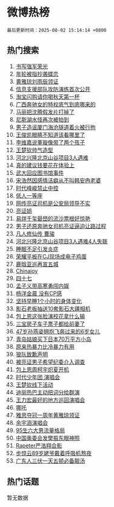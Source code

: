 # 微博热榜

`最后更新时间：2025-08-02 15:14:14 +0800`

## 热门搜索

1. [书写强军荣光](https://m.weibo.cn/search?containerid=100103type%3D1%26t%3D10%26q%3D%23%E4%B9%A6%E5%86%99%E5%BC%BA%E5%86%9B%E8%8D%A3%E5%85%89%23&stream_entry_id=51&isnewpage=1&extparam=seat%3D1%26c_type%3D51%26q%3D%2523%25E4%25B9%25A6%25E5%2586%2599%25E5%25BC%25BA%25E5%2586%259B%25E8%258D%25A3%25E5%2585%2589%2523%26cate%3D10103%26pos%3D0%26dgr%3D0%26filter_type%3Drealtimehot%26stream_entry_id%3D51%26display_time%3D1754118853%26pre_seqid%3D17541188534830256159671)
1. [年轮被指抄袭蝶恋](https://m.weibo.cn/search?containerid=100103type%3D1%26t%3D10%26q%3D%23%E5%B9%B4%E8%BD%AE%E8%A2%AB%E6%8C%87%E6%8A%84%E8%A2%AD%E8%9D%B6%E6%81%8B%23&stream_entry_id=31&isnewpage=1&extparam=seat%3D1%26dgr%3D0%26realpos%3D1%26filter_type%3Drealtimehot%26flag%3D2%26c_type%3D31%26band_rank%3D1%26lcate%3D5001%26cate%3D5001%26pos%3D0%26q%3D%2523%25E5%25B9%25B4%25E8%25BD%25AE%25E8%25A2%25AB%25E6%258C%2587%25E6%258A%2584%25E8%25A2%25AD%25E8%259D%25B6%25E6%2581%258B%2523%26stream_entry_id%3D31%26display_time%3D1754118853%26pre_seqid%3D17541188534830256159671)
1. [黄雅琼刘雨辰领证](https://m.weibo.cn/search?containerid=100103type%3D1%26t%3D10%26q%3D%23%E9%BB%84%E9%9B%85%E7%90%BC%E5%88%98%E9%9B%A8%E8%BE%B0%E9%A2%86%E8%AF%81%23&stream_entry_id=31&isnewpage=1&extparam=seat%3D1%26dgr%3D0%26realpos%3D2%26filter_type%3Drealtimehot%26flag%3D2%26c_type%3D31%26band_rank%3D2%26lcate%3D5001%26cate%3D5001%26pos%3D1%26q%3D%2523%25E9%25BB%2584%25E9%259B%2585%25E7%2590%25BC%25E5%2588%2598%25E9%259B%25A8%25E8%25BE%25B0%25E9%25A2%2586%25E8%25AF%2581%2523%26stream_entry_id%3D31%26display_time%3D1754118853%26pre_seqid%3D17541188534830256159671)
1. [信息支援部队攻防演练首次公开](https://m.weibo.cn/search?containerid=100103type%3D1%26t%3D10%26q%3D%23%E4%BF%A1%E6%81%AF%E6%94%AF%E6%8F%B4%E9%83%A8%E9%98%9F%E6%94%BB%E9%98%B2%E6%BC%94%E7%BB%83%E9%A6%96%E6%AC%A1%E5%85%AC%E5%BC%80%23&stream_entry_id=31&isnewpage=1&extparam=seat%3D1%26dgr%3D0%26realpos%3D3%26filter_type%3Drealtimehot%26flag%3D0%26c_type%3D31%26band_rank%3D3%26lcate%3D5001%26cate%3D5001%26pos%3D2%26q%3D%2523%25E4%25BF%25A1%25E6%2581%25AF%25E6%2594%25AF%25E6%258F%25B4%25E9%2583%25A8%25E9%2598%259F%25E6%2594%25BB%25E9%2598%25B2%25E6%25BC%2594%25E7%25BB%2583%25E9%25A6%2596%25E6%25AC%25A1%25E5%2585%25AC%25E5%25BC%2580%2523%26stream_entry_id%3D31%26display_time%3D1754118853%26pre_seqid%3D17541188534830256159671)
1. [淘宝闪购请你喝秋天第一杯](https://m.weibo.cn/search?containerid=100103type%3D1%26t%3D10%26q%3D%23%E6%B7%98%E5%AE%9D%E9%97%AA%E8%B4%AD%E8%AF%B7%E4%BD%A0%E5%96%9D%E7%A7%8B%E5%A4%A9%E7%AC%AC%E4%B8%80%E6%9D%AF%23&stream_entry_id=31&isnewpage=1&extparam=seat%3D1%26adid%3D295542%26topic_ad%3D1%26filter_type%3Drealtimehot%26stream_entry_id%3D31%26c_type%3D31%26band_rank%3D4%26lcate%3D5001%26cate%3D5001%26pos%3D3%26is_ad_pos%3D1%26dgr%3D0%26q%3D%2523%25E6%25B7%2598%25E5%25AE%259D%25E9%2597%25AA%25E8%25B4%25AD%25E8%25AF%25B7%25E4%25BD%25A0%25E5%2596%259D%25E7%25A7%258B%25E5%25A4%25A9%25E7%25AC%25AC%25E4%25B8%2580%25E6%259D%25AF%2523%26display_time%3D1754118853%26pre_seqid%3D17541188534830256159671)
1. [广西奔驰女的特权底气到底哪来的](https://m.weibo.cn/search?containerid=100103type%3D1%26t%3D10%26q%3D%23%E5%B9%BF%E8%A5%BF%E5%A5%94%E9%A9%B0%E5%A5%B3%E7%9A%84%E7%89%B9%E6%9D%83%E5%BA%95%E6%B0%94%E5%88%B0%E5%BA%95%E5%93%AA%E6%9D%A5%E7%9A%84%23&stream_entry_id=31&isnewpage=1&extparam=seat%3D1%26dgr%3D0%26realpos%3D4%26filter_type%3Drealtimehot%26flag%3D1%26c_type%3D31%26band_rank%3D4%26lcate%3D5001%26cate%3D5001%26pos%3D4%26q%3D%2523%25E5%25B9%25BF%25E8%25A5%25BF%25E5%25A5%2594%25E9%25A9%25B0%25E5%25A5%25B3%25E7%259A%2584%25E7%2589%25B9%25E6%259D%2583%25E5%25BA%2595%25E6%25B0%2594%25E5%2588%25B0%25E5%25BA%2595%25E5%2593%25AA%25E6%259D%25A5%25E7%259A%2584%2523%26stream_entry_id%3D31%26display_time%3D1754118853%26pre_seqid%3D17541188534830256159671)
1. [马丽把沈腾假发片打掉了](https://m.weibo.cn/search?containerid=100103type%3D1%26t%3D10%26q%3D%E9%A9%AC%E4%B8%BD%E6%8A%8A%E6%B2%88%E8%85%BE%E5%81%87%E5%8F%91%E7%89%87%E6%89%93%E6%8E%89%E4%BA%86&stream_entry_id=31&isnewpage=1&extparam=seat%3D1%26dgr%3D0%26realpos%3D5%26filter_type%3Drealtimehot%26flag%3D1%26c_type%3D31%26band_rank%3D5%26lcate%3D5001%26cate%3D5001%26pos%3D5%26q%3D%25E9%25A9%25AC%25E4%25B8%25BD%25E6%258A%258A%25E6%25B2%2588%25E8%2585%25BE%25E5%2581%2587%25E5%258F%2591%25E7%2589%2587%25E6%2589%2593%25E6%258E%2589%25E4%25BA%2586%26stream_entry_id%3D31%26display_time%3D1754118853%26pre_seqid%3D17541188534830256159671)
1. [尼斯湖水怪再次被拍到](https://m.weibo.cn/search?containerid=100103type%3D1%26t%3D10%26q%3D%23%E5%B0%BC%E6%96%AF%E6%B9%96%E6%B0%B4%E6%80%AA%E5%86%8D%E6%AC%A1%E8%A2%AB%E6%8B%8D%E5%88%B0%23&stream_entry_id=31&isnewpage=1&extparam=seat%3D1%26dgr%3D0%26realpos%3D6%26filter_type%3Drealtimehot%26flag%3D0%26c_type%3D31%26band_rank%3D6%26lcate%3D5001%26cate%3D5001%26pos%3D6%26q%3D%2523%25E5%25B0%25BC%25E6%2596%25AF%25E6%25B9%2596%25E6%25B0%25B4%25E6%2580%25AA%25E5%2586%258D%25E6%25AC%25A1%25E8%25A2%25AB%25E6%258B%258D%25E5%2588%25B0%2523%26stream_entry_id%3D31%26display_time%3D1754118853%26pre_seqid%3D17541188534830256159671)
1. [男子造谣厦门海沧隧道着火被行拘](https://m.weibo.cn/search?containerid=100103type%3D1%26t%3D10%26q%3D%23%E7%94%B7%E5%AD%90%E9%80%A0%E8%B0%A3%E5%8E%A6%E9%97%A8%E6%B5%B7%E6%B2%A7%E9%9A%A7%E9%81%93%E7%9D%80%E7%81%AB%E8%A2%AB%E8%A1%8C%E6%8B%98%23&stream_entry_id=31&isnewpage=1&extparam=seat%3D1%26adid%3D295611%26filter_type%3Drealtimehot%26q%3D%2523%25E7%2594%25B7%25E5%25AD%2590%25E9%2580%25A0%25E8%25B0%25A3%25E5%258E%25A6%25E9%2597%25A8%25E6%25B5%25B7%25E6%25B2%25A7%25E9%259A%25A7%25E9%2581%2593%25E7%259D%2580%25E7%2581%25AB%25E8%25A2%25AB%25E8%25A1%258C%25E6%258B%2598%2523%26c_type%3D31%26band_rank%3D7%26lcate%3D5001%26cate%3D5001%26pos%3D7%26is_ad_pos%3D1%26dgr%3D0%26stream_entry_id%3D31%26display_time%3D1754118853%26pre_seqid%3D17541188534830256159671)
1. [王俊凯眼睛不知道该看哪里了](https://m.weibo.cn/search?containerid=100103type%3D1%26t%3D10%26q%3D%23%E7%8E%8B%E4%BF%8A%E5%87%AF%E7%9C%BC%E7%9D%9B%E4%B8%8D%E7%9F%A5%E9%81%93%E8%AF%A5%E7%9C%8B%E5%93%AA%E9%87%8C%E4%BA%86%23&stream_entry_id=31&isnewpage=1&extparam=seat%3D1%26dgr%3D0%26realpos%3D7%26filter_type%3Drealtimehot%26flag%3D0%26c_type%3D31%26band_rank%3D7%26lcate%3D5001%26cate%3D5001%26pos%3D8%26q%3D%2523%25E7%258E%258B%25E4%25BF%258A%25E5%2587%25AF%25E7%259C%25BC%25E7%259D%259B%25E4%25B8%258D%25E7%259F%25A5%25E9%2581%2593%25E8%25AF%25A5%25E7%259C%258B%25E5%2593%25AA%25E9%2587%258C%25E4%25BA%2586%2523%26stream_entry_id%3D31%26display_time%3D1754118853%26pre_seqid%3D17541188534830256159671)
1. [李维嘉说董璇像带了两个孩子](https://m.weibo.cn/search?containerid=100103type%3D1%26t%3D10%26q%3D%E6%9D%8E%E7%BB%B4%E5%98%89%E8%AF%B4%E8%91%A3%E7%92%87%E5%83%8F%E5%B8%A6%E4%BA%86%E4%B8%A4%E4%B8%AA%E5%AD%A9%E5%AD%90&stream_entry_id=31&isnewpage=1&extparam=seat%3D1%26dgr%3D0%26realpos%3D8%26filter_type%3Drealtimehot%26flag%3D1%26c_type%3D31%26band_rank%3D8%26lcate%3D5001%26cate%3D5001%26pos%3D9%26q%3D%25E6%259D%258E%25E7%25BB%25B4%25E5%2598%2589%25E8%25AF%25B4%25E8%2591%25A3%25E7%2592%2587%25E5%2583%258F%25E5%25B8%25A6%25E4%25BA%2586%25E4%25B8%25A4%25E4%25B8%25AA%25E5%25AD%25A9%25E5%25AD%2590%26stream_entry_id%3D31%26display_time%3D1754118853%26pre_seqid%3D17541188534830256159671)
1. [王楚钦帅气造型](https://m.weibo.cn/search?containerid=100103type%3D1%26t%3D10%26q%3D%E7%8E%8B%E6%A5%9A%E9%92%A6%E5%B8%85%E6%B0%94%E9%80%A0%E5%9E%8B&stream_entry_id=31&isnewpage=1&extparam=seat%3D1%26dgr%3D0%26realpos%3D9%26filter_type%3Drealtimehot%26flag%3D1%26c_type%3D31%26band_rank%3D9%26lcate%3D5001%26cate%3D5001%26pos%3D10%26q%3D%25E7%258E%258B%25E6%25A5%259A%25E9%2592%25A6%25E5%25B8%2585%25E6%25B0%2594%25E9%2580%25A0%25E5%259E%258B%26stream_entry_id%3D31%26display_time%3D1754118853%26pre_seqid%3D17541188534830256159671)
1. [河北兴隆北京山谷项目3人遇难](https://m.weibo.cn/search?containerid=100103type%3D1%26t%3D10%26q%3D%23%E6%B2%B3%E5%8C%97%E5%85%B4%E9%9A%86%E5%8C%97%E4%BA%AC%E5%B1%B1%E8%B0%B7%E9%A1%B9%E7%9B%AE3%E4%BA%BA%E9%81%87%E9%9A%BE%23&stream_entry_id=31&isnewpage=1&extparam=seat%3D1%26dgr%3D0%26realpos%3D10%26filter_type%3Drealtimehot%26flag%3D1%26c_type%3D31%26band_rank%3D10%26lcate%3D5001%26cate%3D5001%26pos%3D11%26q%3D%2523%25E6%25B2%25B3%25E5%258C%2597%25E5%2585%25B4%25E9%259A%2586%25E5%258C%2597%25E4%25BA%25AC%25E5%25B1%25B1%25E8%25B0%25B7%25E9%25A1%25B9%25E7%259B%25AE3%25E4%25BA%25BA%25E9%2581%2587%25E9%259A%25BE%2523%26stream_entry_id%3D31%26display_time%3D1754118853%26pre_seqid%3D17541188534830256159671)
1. [真的建议钱要花在体验上](https://m.weibo.cn/search?containerid=100103type%3D1%26t%3D10%26q%3D%E7%9C%9F%E7%9A%84%E5%BB%BA%E8%AE%AE%E9%92%B1%E8%A6%81%E8%8A%B1%E5%9C%A8%E4%BD%93%E9%AA%8C%E4%B8%8A&stream_entry_id=31&isnewpage=1&extparam=seat%3D1%26dgr%3D0%26realpos%3D11%26filter_type%3Drealtimehot%26flag%3D1%26c_type%3D31%26band_rank%3D11%26lcate%3D5001%26cate%3D5001%26pos%3D12%26q%3D%25E7%259C%259F%25E7%259A%2584%25E5%25BB%25BA%25E8%25AE%25AE%25E9%2592%25B1%25E8%25A6%2581%25E8%258A%25B1%25E5%259C%25A8%25E4%25BD%2593%25E9%25AA%258C%25E4%25B8%258A%26stream_entry_id%3D31%26display_time%3D1754118853%26pre_seqid%3D17541188534830256159671)
1. [武大回应图书馆事件](https://m.weibo.cn/search?containerid=100103type%3D1%26t%3D10%26q%3D%23%E6%AD%A6%E5%A4%A7%E5%9B%9E%E5%BA%94%E5%9B%BE%E4%B9%A6%E9%A6%86%E4%BA%8B%E4%BB%B6%23&stream_entry_id=31&isnewpage=1&extparam=seat%3D1%26dgr%3D0%26realpos%3D12%26filter_type%3Drealtimehot%26flag%3D0%26c_type%3D31%26band_rank%3D12%26lcate%3D5001%26cate%3D5001%26pos%3D13%26q%3D%2523%25E6%25AD%25A6%25E5%25A4%25A7%25E5%259B%259E%25E5%25BA%2594%25E5%259B%25BE%25E4%25B9%25A6%25E9%25A6%2586%25E4%25BA%258B%25E4%25BB%25B6%2523%26stream_entry_id%3D31%26display_time%3D1754118853%26pre_seqid%3D17541188534830256159671)
1. [宋浩然因感情洁癖从不叫韩安冉老婆](https://m.weibo.cn/search?containerid=100103type%3D1%26t%3D10%26q%3D%E5%AE%8B%E6%B5%A9%E7%84%B6%E5%9B%A0%E6%84%9F%E6%83%85%E6%B4%81%E7%99%96%E4%BB%8E%E4%B8%8D%E5%8F%AB%E9%9F%A9%E5%AE%89%E5%86%89%E8%80%81%E5%A9%86&stream_entry_id=31&isnewpage=1&extparam=seat%3D1%26dgr%3D0%26realpos%3D13%26filter_type%3Drealtimehot%26flag%3D2%26c_type%3D31%26band_rank%3D13%26lcate%3D5001%26cate%3D5001%26pos%3D14%26q%3D%25E5%25AE%258B%25E6%25B5%25A9%25E7%2584%25B6%25E5%259B%25A0%25E6%2584%259F%25E6%2583%2585%25E6%25B4%2581%25E7%2599%2596%25E4%25BB%258E%25E4%25B8%258D%25E5%258F%25AB%25E9%259F%25A9%25E5%25AE%2589%25E5%2586%2589%25E8%2580%2581%25E5%25A9%2586%26stream_entry_id%3D31%26display_time%3D1754118853%26pre_seqid%3D17541188534830256159671)
1. [时代峰峻禁止中控](https://m.weibo.cn/search?containerid=100103type%3D1%26t%3D10%26q%3D%23%E6%97%B6%E4%BB%A3%E5%B3%B0%E5%B3%BB%E7%A6%81%E6%AD%A2%E4%B8%AD%E6%8E%A7%23&stream_entry_id=31&isnewpage=1&extparam=seat%3D1%26dgr%3D0%26realpos%3D14%26filter_type%3Drealtimehot%26flag%3D1%26c_type%3D31%26band_rank%3D14%26lcate%3D5001%26cate%3D5001%26pos%3D15%26q%3D%2523%25E6%2597%25B6%25E4%25BB%25A3%25E5%25B3%25B0%25E5%25B3%25BB%25E7%25A6%2581%25E6%25AD%25A2%25E4%25B8%25AD%25E6%258E%25A7%2523%26stream_entry_id%3D31%26display_time%3D1754118853%26pre_seqid%3D17541188534830256159671)
1. [低人一等座](https://m.weibo.cn/search?containerid=100103type%3D1%26t%3D10%26q%3D%23%E4%BD%8E%E4%BA%BA%E4%B8%80%E7%AD%89%E5%BA%A7%23&stream_entry_id=31&isnewpage=1&extparam=seat%3D1%26dgr%3D0%26realpos%3D15%26filter_type%3Drealtimehot%26flag%3D0%26c_type%3D31%26band_rank%3D15%26lcate%3D5001%26cate%3D5001%26pos%3D16%26q%3D%2523%25E4%25BD%258E%25E4%25BA%25BA%25E4%25B8%2580%25E7%25AD%2589%25E5%25BA%25A7%2523%26stream_entry_id%3D31%26display_time%3D1754118853%26pre_seqid%3D17541188534830256159671)
1. [网传亮证司机是公安局领导不实](https://m.weibo.cn/search?containerid=100103type%3D1%26t%3D10%26q%3D%23%E7%BD%91%E4%BC%A0%E4%BA%AE%E8%AF%81%E5%8F%B8%E6%9C%BA%E6%98%AF%E5%85%AC%E5%AE%89%E5%B1%80%E9%A2%86%E5%AF%BC%E4%B8%8D%E5%AE%9E%23&stream_entry_id=31&isnewpage=1&extparam=seat%3D1%26dgr%3D0%26realpos%3D16%26filter_type%3Drealtimehot%26flag%3D32772%26c_type%3D31%26band_rank%3D16%26lcate%3D5001%26cate%3D5001%26pos%3D17%26q%3D%2523%25E7%25BD%2591%25E4%25BC%25A0%25E4%25BA%25AE%25E8%25AF%2581%25E5%258F%25B8%25E6%259C%25BA%25E6%2598%25AF%25E5%2585%25AC%25E5%25AE%2589%25E5%25B1%2580%25E9%25A2%2586%25E5%25AF%25BC%25E4%25B8%258D%25E5%25AE%259E%2523%26stream_entry_id%3D31%26display_time%3D1754118853%26pre_seqid%3D17541188534830256159671)
1. [亮证姐](https://m.weibo.cn/search?containerid=100103type%3D1%26t%3D10%26q%3D%E4%BA%AE%E8%AF%81%E5%A7%90&stream_entry_id=31&isnewpage=1&extparam=seat%3D1%26dgr%3D0%26realpos%3D17%26filter_type%3Drealtimehot%26flag%3D0%26c_type%3D31%26band_rank%3D17%26lcate%3D5001%26cate%3D5001%26pos%3D18%26q%3D%25E4%25BA%25AE%25E8%25AF%2581%25E5%25A7%2590%26stream_entry_id%3D31%26display_time%3D1754118853%26pre_seqid%3D17541188534830256159671)
1. [易烊千玺礐嶨的流沙票根好惊艳](https://m.weibo.cn/search?containerid=100103type%3D1%26t%3D10%26q%3D%E6%98%93%E7%83%8A%E5%8D%83%E7%8E%BA%E7%A4%90%E5%B6%A8%E7%9A%84%E6%B5%81%E6%B2%99%E7%A5%A8%E6%A0%B9%E5%A5%BD%E6%83%8A%E8%89%B3&stream_entry_id=31&isnewpage=1&extparam=seat%3D1%26dgr%3D0%26realpos%3D18%26filter_type%3Drealtimehot%26flag%3D1%26c_type%3D31%26band_rank%3D18%26lcate%3D5001%26cate%3D5001%26pos%3D19%26q%3D%25E6%2598%2593%25E7%2583%258A%25E5%258D%2583%25E7%258E%25BA%25E7%25A4%2590%25E5%25B6%25A8%25E7%259A%2584%25E6%25B5%2581%25E6%25B2%2599%25E7%25A5%25A8%25E6%25A0%25B9%25E5%25A5%25BD%25E6%2583%258A%25E8%2589%25B3%26stream_entry_id%3D31%26display_time%3D1754118853%26pre_seqid%3D17541188534830256159671)
1. [男子还原奔驰女司机亮证逼迫让路过程](https://m.weibo.cn/search?containerid=100103type%3D1%26t%3D10%26q%3D%23%E7%94%B7%E5%AD%90%E8%BF%98%E5%8E%9F%E5%A5%94%E9%A9%B0%E5%A5%B3%E5%8F%B8%E6%9C%BA%E4%BA%AE%E8%AF%81%E9%80%BC%E8%BF%AB%E8%AE%A9%E8%B7%AF%E8%BF%87%E7%A8%8B%23&stream_entry_id=31&isnewpage=1&extparam=seat%3D1%26dgr%3D0%26realpos%3D19%26filter_type%3Drealtimehot%26flag%3D0%26c_type%3D31%26band_rank%3D19%26lcate%3D5001%26cate%3D5001%26pos%3D20%26q%3D%2523%25E7%2594%25B7%25E5%25AD%2590%25E8%25BF%2598%25E5%258E%259F%25E5%25A5%2594%25E9%25A9%25B0%25E5%25A5%25B3%25E5%258F%25B8%25E6%259C%25BA%25E4%25BA%25AE%25E8%25AF%2581%25E9%2580%25BC%25E8%25BF%25AB%25E8%25AE%25A9%25E8%25B7%25AF%25E8%25BF%2587%25E7%25A8%258B%2523%26stream_entry_id%3D31%26display_time%3D1754118853%26pre_seqid%3D17541188534830256159671)
1. [凡人修仙传 曹骏](https://m.weibo.cn/search?containerid=100103type%3D1%26t%3D10%26q%3D%E5%87%A1%E4%BA%BA%E4%BF%AE%E4%BB%99%E4%BC%A0+%E6%9B%B9%E9%AA%8F&stream_entry_id=31&isnewpage=1&extparam=seat%3D1%26dgr%3D0%26realpos%3D20%26filter_type%3Drealtimehot%26flag%3D1%26c_type%3D31%26band_rank%3D20%26lcate%3D5001%26cate%3D5001%26pos%3D21%26q%3D%25E5%2587%25A1%25E4%25BA%25BA%25E4%25BF%25AE%25E4%25BB%2599%25E4%25BC%25A0%2520%25E6%259B%25B9%25E9%25AA%258F%26stream_entry_id%3D31%26display_time%3D1754118853%26pre_seqid%3D17541188534830256159671)
1. [河北兴隆北京山谷项目3人遇难4人失联](https://m.weibo.cn/search?containerid=100103type%3D1%26t%3D10%26q%3D%23%E6%B2%B3%E5%8C%97%E5%85%B4%E9%9A%86%E5%8C%97%E4%BA%AC%E5%B1%B1%E8%B0%B7%E9%A1%B9%E7%9B%AE3%E4%BA%BA%E9%81%87%E9%9A%BE4%E4%BA%BA%E5%A4%B1%E8%81%94%23&stream_entry_id=31&isnewpage=1&extparam=seat%3D1%26dgr%3D0%26realpos%3D21%26filter_type%3Drealtimehot%26flag%3D1%26c_type%3D31%26band_rank%3D21%26lcate%3D5001%26cate%3D5001%26pos%3D22%26q%3D%2523%25E6%25B2%25B3%25E5%258C%2597%25E5%2585%25B4%25E9%259A%2586%25E5%258C%2597%25E4%25BA%25AC%25E5%25B1%25B1%25E8%25B0%25B7%25E9%25A1%25B9%25E7%259B%25AE3%25E4%25BA%25BA%25E9%2581%2587%25E9%259A%25BE4%25E4%25BA%25BA%25E5%25A4%25B1%25E8%2581%2594%2523%26stream_entry_id%3D31%26display_time%3D1754118853%26pre_seqid%3D17541188534830256159671)
1. [睡眠不足引发炎症](https://m.weibo.cn/search?containerid=100103type%3D1%26t%3D10%26q%3D%23%E7%9D%A1%E7%9C%A0%E4%B8%8D%E8%B6%B3%E5%BC%95%E5%8F%91%E7%82%8E%E7%97%87%23&stream_entry_id=31&isnewpage=1&extparam=seat%3D1%26dgr%3D0%26realpos%3D22%26filter_type%3Drealtimehot%26flag%3D1%26c_type%3D31%26band_rank%3D22%26lcate%3D5001%26cate%3D5001%26pos%3D23%26q%3D%2523%25E7%259D%25A1%25E7%259C%25A0%25E4%25B8%258D%25E8%25B6%25B3%25E5%25BC%2595%25E5%258F%2591%25E7%2582%258E%25E7%2597%2587%2523%26stream_entry_id%3D31%26display_time%3D1754118853%26pre_seqid%3D17541188534830256159671)
1. [荣耀平板在CJ现场成电子鸡蛋](https://m.weibo.cn/search?containerid=100103type%3D1%26t%3D10%26q%3D%23%E8%8D%A3%E8%80%80%E5%B9%B3%E6%9D%BF%E5%9C%A8CJ%E7%8E%B0%E5%9C%BA%E6%88%90%E7%94%B5%E5%AD%90%E9%B8%A1%E8%9B%8B%23&stream_entry_id=31&isnewpage=1&extparam=seat%3D1%26dgr%3D0%26realpos%3D23%26filter_type%3Drealtimehot%26flag%3D1%26c_type%3D31%26band_rank%3D23%26lcate%3D5001%26cate%3D5001%26pos%3D24%26q%3D%2523%25E8%258D%25A3%25E8%2580%2580%25E5%25B9%25B3%25E6%259D%25BF%25E5%259C%25A8CJ%25E7%258E%25B0%25E5%259C%25BA%25E6%2588%2590%25E7%2594%25B5%25E5%25AD%2590%25E9%25B8%25A1%25E8%259B%258B%2523%26stream_entry_id%3D31%26display_time%3D1754118853%26pre_seqid%3D17541188534830256159671)
1. [鹿晗亚巡再宣五城](https://m.weibo.cn/search?containerid=100103type%3D1%26t%3D10%26q%3D%E9%B9%BF%E6%99%97%E4%BA%9A%E5%B7%A1%E5%86%8D%E5%AE%A3%E4%BA%94%E5%9F%8E&stream_entry_id=31&isnewpage=1&extparam=seat%3D1%26dgr%3D0%26realpos%3D24%26filter_type%3Drealtimehot%26flag%3D0%26c_type%3D31%26band_rank%3D24%26lcate%3D5001%26cate%3D5001%26pos%3D25%26q%3D%25E9%25B9%25BF%25E6%2599%2597%25E4%25BA%259A%25E5%25B7%25A1%25E5%2586%258D%25E5%25AE%25A3%25E4%25BA%2594%25E5%259F%258E%26stream_entry_id%3D31%26display_time%3D1754118853%26pre_seqid%3D17541188534830256159671)
1. [Chinajoy](https://m.weibo.cn/search?containerid=100103type%3D1%26t%3D10%26q%3DChinajoy&stream_entry_id=31&isnewpage=1&extparam=seat%3D1%26dgr%3D0%26realpos%3D25%26filter_type%3Drealtimehot%26flag%3D1%26c_type%3D31%26band_rank%3D25%26lcate%3D5001%26cate%3D5001%26pos%3D26%26q%3DChinajoy%26stream_entry_id%3D31%26display_time%3D1754118853%26pre_seqid%3D17541188534830256159671)
1. [四十七](https://m.weibo.cn/search?containerid=100103type%3D1%26t%3D10%26q%3D%E5%9B%9B%E5%8D%81%E4%B8%83&stream_entry_id=31&isnewpage=1&extparam=seat%3D1%26dgr%3D0%26realpos%3D26%26filter_type%3Drealtimehot%26flag%3D1%26c_type%3D31%26band_rank%3D26%26lcate%3D5001%26cate%3D5001%26pos%3D27%26q%3D%25E5%259B%259B%25E5%258D%2581%25E4%25B8%2583%26stream_entry_id%3D31%26display_time%3D1754118853%26pre_seqid%3D17541188534830256159671)
1. [孟子义带高寒勇闯内娱](https://m.weibo.cn/search?containerid=100103type%3D1%26t%3D10%26q%3D%E5%AD%9F%E5%AD%90%E4%B9%89%E5%B8%A6%E9%AB%98%E5%AF%92%E5%8B%87%E9%97%AF%E5%86%85%E5%A8%B1&stream_entry_id=31&isnewpage=1&extparam=seat%3D1%26dgr%3D0%26realpos%3D27%26filter_type%3Drealtimehot%26flag%3D1%26c_type%3D31%26band_rank%3D27%26lcate%3D5001%26cate%3D5001%26pos%3D28%26q%3D%25E5%25AD%259F%25E5%25AD%2590%25E4%25B9%2589%25E5%25B8%25A6%25E9%25AB%2598%25E5%25AF%2592%25E5%258B%2587%25E9%2597%25AF%25E5%2586%2585%25E5%25A8%25B1%26stream_entry_id%3D31%26display_time%3D1754118853%26pre_seqid%3D17541188534830256159671)
1. [杨洋金晨 没有CP感](https://m.weibo.cn/search?containerid=100103type%3D1%26t%3D10%26q%3D%E6%9D%A8%E6%B4%8B%E9%87%91%E6%99%A8+%E6%B2%A1%E6%9C%89CP%E6%84%9F&stream_entry_id=31&isnewpage=1&extparam=seat%3D1%26dgr%3D0%26realpos%3D28%26filter_type%3Drealtimehot%26flag%3D1%26c_type%3D31%26band_rank%3D28%26lcate%3D5001%26cate%3D5001%26pos%3D29%26q%3D%25E6%259D%25A8%25E6%25B4%258B%25E9%2587%2591%25E6%2599%25A8%2520%25E6%25B2%25A1%25E6%259C%2589CP%25E6%2584%259F%26stream_entry_id%3D31%26display_time%3D1754118853%26pre_seqid%3D17541188534830256159671)
1. [坚持早睡1个小时的身体变化](https://m.weibo.cn/search?containerid=100103type%3D1%26t%3D10%26q%3D%23%E5%9D%9A%E6%8C%81%E6%97%A9%E7%9D%A11%E4%B8%AA%E5%B0%8F%E6%97%B6%E7%9A%84%E8%BA%AB%E4%BD%93%E5%8F%98%E5%8C%96%23&stream_entry_id=31&isnewpage=1&extparam=seat%3D1%26dgr%3D0%26realpos%3D29%26filter_type%3Drealtimehot%26flag%3D0%26c_type%3D31%26band_rank%3D29%26lcate%3D5001%26cate%3D5001%26pos%3D30%26q%3D%2523%25E5%259D%259A%25E6%258C%2581%25E6%2597%25A9%25E7%259D%25A11%25E4%25B8%25AA%25E5%25B0%258F%25E6%2597%25B6%25E7%259A%2584%25E8%25BA%25AB%25E4%25BD%2593%25E5%258F%2598%25E5%258C%2596%2523%26stream_entry_id%3D31%26display_time%3D1754118853%26pre_seqid%3D17541188534830256159671)
1. [影石老板抽送10套影石大疆相机](https://m.weibo.cn/search?containerid=100103type%3D1%26t%3D10%26q%3D%E5%BD%B1%E7%9F%B3%E8%80%81%E6%9D%BF%E6%8A%BD%E9%80%8110%E5%A5%97%E5%BD%B1%E7%9F%B3%E5%A4%A7%E7%96%86%E7%9B%B8%E6%9C%BA&stream_entry_id=31&isnewpage=1&extparam=seat%3D1%26dgr%3D0%26realpos%3D30%26filter_type%3Drealtimehot%26flag%3D1%26c_type%3D31%26band_rank%3D30%26lcate%3D5001%26cate%3D5001%26pos%3D31%26q%3D%25E5%25BD%25B1%25E7%259F%25B3%25E8%2580%2581%25E6%259D%25BF%25E6%258A%25BD%25E9%2580%258110%25E5%25A5%2597%25E5%25BD%25B1%25E7%259F%25B3%25E5%25A4%25A7%25E7%2596%2586%25E7%259B%25B8%25E6%259C%25BA%26stream_entry_id%3D31%26display_time%3D1754118853%26pre_seqid%3D17541188534830256159671)
1. [包上恩这张脸演校花拿什么输](https://m.weibo.cn/search?containerid=100103type%3D1%26t%3D10%26q%3D%E5%8C%85%E4%B8%8A%E6%81%A9%E8%BF%99%E5%BC%A0%E8%84%B8%E6%BC%94%E6%A0%A1%E8%8A%B1%E6%8B%BF%E4%BB%80%E4%B9%88%E8%BE%93&stream_entry_id=31&isnewpage=1&extparam=seat%3D1%26dgr%3D0%26realpos%3D31%26filter_type%3Drealtimehot%26flag%3D1%26c_type%3D31%26band_rank%3D31%26lcate%3D5001%26cate%3D5001%26pos%3D32%26q%3D%25E5%258C%2585%25E4%25B8%258A%25E6%2581%25A9%25E8%25BF%2599%25E5%25BC%25A0%25E8%2584%25B8%25E6%25BC%2594%25E6%25A0%25A1%25E8%258A%25B1%25E6%258B%25BF%25E4%25BB%2580%25E4%25B9%2588%25E8%25BE%2593%26stream_entry_id%3D31%26display_time%3D1754118853%26pre_seqid%3D17541188534830256159671)
1. [三宝房子车子票子都给前妻了](https://m.weibo.cn/search?containerid=100103type%3D1%26t%3D10%26q%3D%E4%B8%89%E5%AE%9D%E6%88%BF%E5%AD%90%E8%BD%A6%E5%AD%90%E7%A5%A8%E5%AD%90%E9%83%BD%E7%BB%99%E5%89%8D%E5%A6%BB%E4%BA%86&stream_entry_id=31&isnewpage=1&extparam=seat%3D1%26dgr%3D0%26realpos%3D32%26filter_type%3Drealtimehot%26flag%3D1%26c_type%3D31%26band_rank%3D32%26lcate%3D5001%26cate%3D5001%26pos%3D33%26q%3D%25E4%25B8%2589%25E5%25AE%259D%25E6%2588%25BF%25E5%25AD%2590%25E8%25BD%25A6%25E5%25AD%2590%25E7%25A5%25A8%25E5%25AD%2590%25E9%2583%25BD%25E7%25BB%2599%25E5%2589%258D%25E5%25A6%25BB%25E4%25BA%2586%26stream_entry_id%3D31%26display_time%3D1754118853%26pre_seqid%3D17541188534830256159671)
1. [47岁孙燕姿拥抱飞奔过来的6岁女儿](https://m.weibo.cn/search?containerid=100103type%3D1%26t%3D10%26q%3D%2347%E5%B2%81%E5%AD%99%E7%87%95%E5%A7%BF%E6%8B%A5%E6%8A%B1%E9%A3%9E%E5%A5%94%E8%BF%87%E6%9D%A5%E7%9A%846%E5%B2%81%E5%A5%B3%E5%84%BF%23&stream_entry_id=31&isnewpage=1&extparam=seat%3D1%26dgr%3D0%26realpos%3D33%26filter_type%3Drealtimehot%26flag%3D1%26c_type%3D31%26band_rank%3D33%26lcate%3D5001%26cate%3D5001%26pos%3D34%26q%3D%252347%25E5%25B2%2581%25E5%25AD%2599%25E7%2587%2595%25E5%25A7%25BF%25E6%258B%25A5%25E6%258A%25B1%25E9%25A3%259E%25E5%25A5%2594%25E8%25BF%2587%25E6%259D%25A5%25E7%259A%25846%25E5%25B2%2581%25E5%25A5%25B3%25E5%2584%25BF%2523%26stream_entry_id%3D31%26display_time%3D1754118853%26pre_seqid%3D17541188534830256159671)
1. [青岛姑娘买下日本70万平方小岛](https://m.weibo.cn/search?containerid=100103type%3D1%26t%3D10%26q%3D%23%E9%9D%92%E5%B2%9B%E5%A7%91%E5%A8%98%E4%B9%B0%E4%B8%8B%E6%97%A5%E6%9C%AC70%E4%B8%87%E5%B9%B3%E6%96%B9%E5%B0%8F%E5%B2%9B%23&stream_entry_id=31&isnewpage=1&extparam=seat%3D1%26dgr%3D0%26realpos%3D34%26filter_type%3Drealtimehot%26flag%3D0%26c_type%3D31%26band_rank%3D34%26lcate%3D5001%26cate%3D5001%26pos%3D35%26q%3D%2523%25E9%259D%2592%25E5%25B2%259B%25E5%25A7%2591%25E5%25A8%2598%25E4%25B9%25B0%25E4%25B8%258B%25E6%2597%25A5%25E6%259C%25AC70%25E4%25B8%2587%25E5%25B9%25B3%25E6%2596%25B9%25E5%25B0%258F%25E5%25B2%259B%2523%26stream_entry_id%3D31%26display_time%3D1754118853%26pre_seqid%3D17541188534830256159671)
1. [原来热暴力比冷暴力有用](https://m.weibo.cn/search?containerid=100103type%3D1%26t%3D10%26q%3D%E5%8E%9F%E6%9D%A5%E7%83%AD%E6%9A%B4%E5%8A%9B%E6%AF%94%E5%86%B7%E6%9A%B4%E5%8A%9B%E6%9C%89%E7%94%A8&stream_entry_id=31&isnewpage=1&extparam=seat%3D1%26dgr%3D0%26realpos%3D35%26filter_type%3Drealtimehot%26flag%3D1%26c_type%3D31%26band_rank%3D35%26lcate%3D5001%26cate%3D5001%26pos%3D36%26q%3D%25E5%258E%259F%25E6%259D%25A5%25E7%2583%25AD%25E6%259A%25B4%25E5%258A%259B%25E6%25AF%2594%25E5%2586%25B7%25E6%259A%25B4%25E5%258A%259B%25E6%259C%2589%25E7%2594%25A8%26stream_entry_id%3D31%26display_time%3D1754118853%26pre_seqid%3D17541188534830256159671)
1. [狼队致歉声明](https://m.weibo.cn/search?containerid=100103type%3D1%26t%3D10%26q%3D%E7%8B%BC%E9%98%9F%E8%87%B4%E6%AD%89%E5%A3%B0%E6%98%8E&stream_entry_id=31&isnewpage=1&extparam=seat%3D1%26dgr%3D0%26realpos%3D36%26filter_type%3Drealtimehot%26flag%3D1%26c_type%3D31%26band_rank%3D36%26lcate%3D5001%26cate%3D5001%26pos%3D37%26q%3D%25E7%258B%25BC%25E9%2598%259F%25E8%2587%25B4%25E6%25AD%2589%25E5%25A3%25B0%25E6%2598%258E%26stream_entry_id%3D31%26display_time%3D1754118853%26pre_seqid%3D17541188534830256159671)
1. [被亮证男子希望纪委介入调查](https://m.weibo.cn/search?containerid=100103type%3D1%26t%3D10%26q%3D%23%E8%A2%AB%E4%BA%AE%E8%AF%81%E7%94%B7%E5%AD%90%E5%B8%8C%E6%9C%9B%E7%BA%AA%E5%A7%94%E4%BB%8B%E5%85%A5%E8%B0%83%E6%9F%A5%23&stream_entry_id=31&isnewpage=1&extparam=seat%3D1%26dgr%3D0%26realpos%3D37%26filter_type%3Drealtimehot%26flag%3D0%26c_type%3D31%26band_rank%3D37%26lcate%3D5001%26cate%3D5001%26pos%3D38%26q%3D%2523%25E8%25A2%25AB%25E4%25BA%25AE%25E8%25AF%2581%25E7%2594%25B7%25E5%25AD%2590%25E5%25B8%258C%25E6%259C%259B%25E7%25BA%25AA%25E5%25A7%2594%25E4%25BB%258B%25E5%2585%25A5%25E8%25B0%2583%25E6%259F%25A5%2523%26stream_entry_id%3D31%26display_time%3D1754118853%26pre_seqid%3D17541188534830256159671)
1. [包上恩周柯宇炽夏开机](https://m.weibo.cn/search?containerid=100103type%3D1%26t%3D10%26q%3D%E5%8C%85%E4%B8%8A%E6%81%A9%E5%91%A8%E6%9F%AF%E5%AE%87%E7%82%BD%E5%A4%8F%E5%BC%80%E6%9C%BA&stream_entry_id=31&isnewpage=1&extparam=seat%3D1%26dgr%3D0%26realpos%3D38%26filter_type%3Drealtimehot%26flag%3D1%26c_type%3D31%26band_rank%3D38%26lcate%3D5001%26cate%3D5001%26pos%3D39%26q%3D%25E5%258C%2585%25E4%25B8%258A%25E6%2581%25A9%25E5%2591%25A8%25E6%259F%25AF%25E5%25AE%2587%25E7%2582%25BD%25E5%25A4%258F%25E5%25BC%2580%25E6%259C%25BA%26stream_entry_id%3D31%26display_time%3D1754118853%26pre_seqid%3D17541188534830256159671)
1. [时代少年团 演唱会](https://m.weibo.cn/search?containerid=100103type%3D1%26t%3D10%26q%3D%E6%97%B6%E4%BB%A3%E5%B0%91%E5%B9%B4%E5%9B%A2+%E6%BC%94%E5%94%B1%E4%BC%9A&stream_entry_id=31&isnewpage=1&extparam=seat%3D1%26dgr%3D0%26realpos%3D39%26filter_type%3Drealtimehot%26flag%3D0%26c_type%3D31%26band_rank%3D39%26lcate%3D5001%26cate%3D5001%26pos%3D40%26q%3D%25E6%2597%25B6%25E4%25BB%25A3%25E5%25B0%2591%25E5%25B9%25B4%25E5%259B%25A2%2520%25E6%25BC%2594%25E5%2594%25B1%25E4%25BC%259A%26stream_entry_id%3D31%26display_time%3D1754118853%26pre_seqid%3D17541188534830256159671)
1. [王楚钦线下活动](https://m.weibo.cn/search?containerid=100103type%3D1%26t%3D10%26q%3D%E7%8E%8B%E6%A5%9A%E9%92%A6%E7%BA%BF%E4%B8%8B%E6%B4%BB%E5%8A%A8&stream_entry_id=31&isnewpage=1&extparam=seat%3D1%26dgr%3D0%26realpos%3D40%26filter_type%3Drealtimehot%26flag%3D1%26c_type%3D31%26band_rank%3D40%26lcate%3D5001%26cate%3D5001%26pos%3D41%26q%3D%25E7%258E%258B%25E6%25A5%259A%25E9%2592%25A6%25E7%25BA%25BF%25E4%25B8%258B%25E6%25B4%25BB%25E5%258A%25A8%26stream_entry_id%3D31%26display_time%3D1754118853%26pre_seqid%3D17541188534830256159671)
1. [迪丽热巴主动把词分给群演](https://m.weibo.cn/search?containerid=100103type%3D1%26t%3D10%26q%3D%23%E8%BF%AA%E4%B8%BD%E7%83%AD%E5%B7%B4%E4%B8%BB%E5%8A%A8%E6%8A%8A%E8%AF%8D%E5%88%86%E7%BB%99%E7%BE%A4%E6%BC%94%23&stream_entry_id=31&isnewpage=1&extparam=seat%3D1%26dgr%3D0%26realpos%3D41%26filter_type%3Drealtimehot%26flag%3D0%26c_type%3D31%26band_rank%3D41%26lcate%3D5001%26cate%3D5001%26pos%3D42%26q%3D%2523%25E8%25BF%25AA%25E4%25B8%25BD%25E7%2583%25AD%25E5%25B7%25B4%25E4%25B8%25BB%25E5%258A%25A8%25E6%258A%258A%25E8%25AF%258D%25E5%2588%2586%25E7%25BB%2599%25E7%25BE%25A4%25E6%25BC%2594%2523%26stream_entry_id%3D31%26display_time%3D1754118853%26pre_seqid%3D17541188534830256159671)
1. [王力宏最好的地方巡回演唱会](https://m.weibo.cn/search?containerid=100103type%3D1%26t%3D10%26q%3D%23%E7%8E%8B%E5%8A%9B%E5%AE%8F%E6%9C%80%E5%A5%BD%E7%9A%84%E5%9C%B0%E6%96%B9%E5%B7%A1%E5%9B%9E%E6%BC%94%E5%94%B1%E4%BC%9A%23&stream_entry_id=31&isnewpage=1&extparam=seat%3D1%26dgr%3D0%26realpos%3D42%26filter_type%3Drealtimehot%26flag%3D1%26c_type%3D31%26band_rank%3D42%26lcate%3D5001%26cate%3D5001%26pos%3D43%26q%3D%2523%25E7%258E%258B%25E5%258A%259B%25E5%25AE%258F%25E6%259C%2580%25E5%25A5%25BD%25E7%259A%2584%25E5%259C%25B0%25E6%2596%25B9%25E5%25B7%25A1%25E5%259B%259E%25E6%25BC%2594%25E5%2594%25B1%25E4%25BC%259A%2523%26stream_entry_id%3D31%26display_time%3D1754118853%26pre_seqid%3D17541188534830256159671)
1. [哪吒](https://m.weibo.cn/search?containerid=100103type%3D1%26t%3D10%26q%3D%E5%93%AA%E5%90%92&stream_entry_id=31&isnewpage=1&extparam=seat%3D1%26dgr%3D0%26realpos%3D43%26filter_type%3Drealtimehot%26flag%3D0%26c_type%3D31%26band_rank%3D43%26lcate%3D5001%26cate%3D5001%26pos%3D44%26q%3D%25E5%2593%25AA%25E5%2590%2592%26stream_entry_id%3D31%26display_time%3D1754118853%26pre_seqid%3D17541188534830256159671)
1. [雅思夺冠一周年黄雅琼领证](https://m.weibo.cn/search?containerid=100103type%3D1%26t%3D10%26q%3D%23%E9%9B%85%E6%80%9D%E5%A4%BA%E5%86%A0%E4%B8%80%E5%91%A8%E5%B9%B4%E9%BB%84%E9%9B%85%E7%90%BC%E9%A2%86%E8%AF%81%23&stream_entry_id=31&isnewpage=1&extparam=seat%3D1%26dgr%3D0%26realpos%3D44%26filter_type%3Drealtimehot%26flag%3D1%26c_type%3D31%26band_rank%3D44%26lcate%3D5001%26cate%3D5001%26pos%3D45%26q%3D%2523%25E9%259B%2585%25E6%2580%259D%25E5%25A4%25BA%25E5%2586%25A0%25E4%25B8%2580%25E5%2591%25A8%25E5%25B9%25B4%25E9%25BB%2584%25E9%259B%2585%25E7%2590%25BC%25E9%25A2%2586%25E8%25AF%2581%2523%26stream_entry_id%3D31%26display_time%3D1754118853%26pre_seqid%3D17541188534830256159671)
1. [余宇涵演唱会](https://m.weibo.cn/search?containerid=100103type%3D1%26t%3D10%26q%3D%E4%BD%99%E5%AE%87%E6%B6%B5%E6%BC%94%E5%94%B1%E4%BC%9A&stream_entry_id=31&isnewpage=1&extparam=seat%3D1%26dgr%3D0%26realpos%3D45%26filter_type%3Drealtimehot%26flag%3D1%26c_type%3D31%26band_rank%3D45%26lcate%3D5001%26cate%3D5001%26pos%3D46%26q%3D%25E4%25BD%2599%25E5%25AE%2587%25E6%25B6%25B5%25E6%25BC%2594%25E5%2594%25B1%25E4%25BC%259A%26stream_entry_id%3D31%26display_time%3D1754118853%26pre_seqid%3D17541188534830256159671)
1. [95生六大男流量格局](https://m.weibo.cn/search?containerid=100103type%3D1%26t%3D10%26q%3D%2395%E7%94%9F%E5%85%AD%E5%A4%A7%E7%94%B7%E6%B5%81%E9%87%8F%E6%A0%BC%E5%B1%80%23&stream_entry_id=31&isnewpage=1&extparam=seat%3D1%26dgr%3D0%26realpos%3D46%26filter_type%3Drealtimehot%26flag%3D1%26c_type%3D31%26band_rank%3D46%26lcate%3D5001%26cate%3D5001%26pos%3D47%26q%3D%252395%25E7%2594%259F%25E5%2585%25AD%25E5%25A4%25A7%25E7%2594%25B7%25E6%25B5%2581%25E9%2587%258F%25E6%25A0%25BC%25E5%25B1%2580%2523%26stream_entry_id%3D31%26display_time%3D1754118853%26pre_seqid%3D17541188534830256159671)
1. [中国奥委会发樊振东眼神照](https://m.weibo.cn/search?containerid=100103type%3D1%26t%3D10%26q%3D%23%E4%B8%AD%E5%9B%BD%E5%A5%A5%E5%A7%94%E4%BC%9A%E5%8F%91%E6%A8%8A%E6%8C%AF%E4%B8%9C%E7%9C%BC%E7%A5%9E%E7%85%A7%23&stream_entry_id=31&isnewpage=1&extparam=seat%3D1%26dgr%3D0%26realpos%3D47%26filter_type%3Drealtimehot%26flag%3D1%26c_type%3D31%26band_rank%3D47%26lcate%3D5001%26cate%3D5001%26pos%3D48%26q%3D%2523%25E4%25B8%25AD%25E5%259B%25BD%25E5%25A5%25A5%25E5%25A7%2594%25E4%25BC%259A%25E5%258F%2591%25E6%25A8%258A%25E6%258C%25AF%25E4%25B8%259C%25E7%259C%25BC%25E7%25A5%259E%25E7%2585%25A7%2523%26stream_entry_id%3D31%26display_time%3D1754118853%26pre_seqid%3D17541188534830256159671)
1. [Rapeter严浩翔合影](https://m.weibo.cn/search?containerid=100103type%3D1%26t%3D10%26q%3D%23Rapeter%E4%B8%A5%E6%B5%A9%E7%BF%94%E5%90%88%E5%BD%B1%23&stream_entry_id=31&isnewpage=1&extparam=seat%3D1%26dgr%3D0%26realpos%3D48%26filter_type%3Drealtimehot%26flag%3D1%26c_type%3D31%26band_rank%3D48%26lcate%3D5001%26cate%3D5001%26pos%3D49%26q%3D%2523Rapeter%25E4%25B8%25A5%25E6%25B5%25A9%25E7%25BF%2594%25E5%2590%2588%25E5%25BD%25B1%2523%26stream_entry_id%3D31%26display_time%3D1754118853%26pre_seqid%3D17541188534830256159671)
1. [步惊云89岁姥爷戴着呼吸机熬夜](https://m.weibo.cn/search?containerid=100103type%3D1%26t%3D10%26q%3D%E6%AD%A5%E6%83%8A%E4%BA%9189%E5%B2%81%E5%A7%A5%E7%88%B7%E6%88%B4%E7%9D%80%E5%91%BC%E5%90%B8%E6%9C%BA%E7%86%AC%E5%A4%9C&stream_entry_id=31&isnewpage=1&extparam=seat%3D1%26dgr%3D0%26realpos%3D49%26filter_type%3Drealtimehot%26flag%3D1%26c_type%3D31%26band_rank%3D49%26lcate%3D5001%26cate%3D5001%26pos%3D50%26q%3D%25E6%25AD%25A5%25E6%2583%258A%25E4%25BA%259189%25E5%25B2%2581%25E5%25A7%25A5%25E7%2588%25B7%25E6%2588%25B4%25E7%259D%2580%25E5%2591%25BC%25E5%2590%25B8%25E6%259C%25BA%25E7%2586%25AC%25E5%25A4%259C%26stream_entry_id%3D31%26display_time%3D1754118853%26pre_seqid%3D17541188534830256159671)
1. [广东人三伏一天五顿必备靓汤](https://m.weibo.cn/search?containerid=100103type%3D1%26t%3D10%26q%3D%23%E5%B9%BF%E4%B8%9C%E4%BA%BA%E4%B8%89%E4%BC%8F%E4%B8%80%E5%A4%A9%E4%BA%94%E9%A1%BF%E5%BF%85%E5%A4%87%E9%9D%93%E6%B1%A4%23&stream_entry_id=31&isnewpage=1&extparam=seat%3D1%26dgr%3D0%26realpos%3D50%26filter_type%3Drealtimehot%26flag%3D1%26c_type%3D31%26band_rank%3D50%26lcate%3D5001%26cate%3D5001%26pos%3D51%26q%3D%2523%25E5%25B9%25BF%25E4%25B8%259C%25E4%25BA%25BA%25E4%25B8%2589%25E4%25BC%258F%25E4%25B8%2580%25E5%25A4%25A9%25E4%25BA%2594%25E9%25A1%25BF%25E5%25BF%2585%25E5%25A4%2587%25E9%259D%2593%25E6%25B1%25A4%2523%26stream_entry_id%3D31%26display_time%3D1754118853%26pre_seqid%3D17541188534830256159671)

## 热门话题

暂无数据
